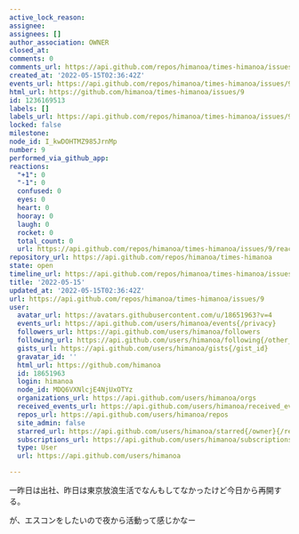 ```yaml
---
active_lock_reason: 
assignee: 
assignees: []
author_association: OWNER
closed_at: 
comments: 0
comments_url: https://api.github.com/repos/himanoa/times-himanoa/issues/9/comments
created_at: '2022-05-15T02:36:42Z'
events_url: https://api.github.com/repos/himanoa/times-himanoa/issues/9/events
html_url: https://github.com/himanoa/times-himanoa/issues/9
id: 1236169513
labels: []
labels_url: https://api.github.com/repos/himanoa/times-himanoa/issues/9/labels{/name}
locked: false
milestone: 
node_id: I_kwDOHTMZ985JrnMp
number: 9
performed_via_github_app: 
reactions:
  "+1": 0
  "-1": 0
  confused: 0
  eyes: 0
  heart: 0
  hooray: 0
  laugh: 0
  rocket: 0
  total_count: 0
  url: https://api.github.com/repos/himanoa/times-himanoa/issues/9/reactions
repository_url: https://api.github.com/repos/himanoa/times-himanoa
state: open
timeline_url: https://api.github.com/repos/himanoa/times-himanoa/issues/9/timeline
title: '2022-05-15'
updated_at: '2022-05-15T02:36:42Z'
url: https://api.github.com/repos/himanoa/times-himanoa/issues/9
user:
  avatar_url: https://avatars.githubusercontent.com/u/18651963?v=4
  events_url: https://api.github.com/users/himanoa/events{/privacy}
  followers_url: https://api.github.com/users/himanoa/followers
  following_url: https://api.github.com/users/himanoa/following{/other_user}
  gists_url: https://api.github.com/users/himanoa/gists{/gist_id}
  gravatar_id: ''
  html_url: https://github.com/himanoa
  id: 18651963
  login: himanoa
  node_id: MDQ6VXNlcjE4NjUxOTYz
  organizations_url: https://api.github.com/users/himanoa/orgs
  received_events_url: https://api.github.com/users/himanoa/received_events
  repos_url: https://api.github.com/users/himanoa/repos
  site_admin: false
  starred_url: https://api.github.com/users/himanoa/starred{/owner}{/repo}
  subscriptions_url: https://api.github.com/users/himanoa/subscriptions
  type: User
  url: https://api.github.com/users/himanoa

---
```

一昨日は出社、昨日は東京放浪生活でなんもしてなかったけど今日から再開する。


が、エスコンをしたいので夜から活動って感じかなー